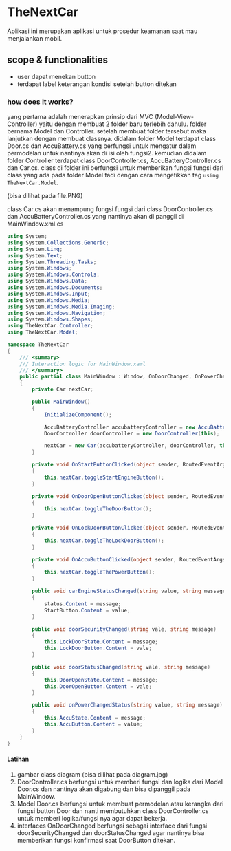 # TheNextCar
Aplikasi ini merupakan aplikasi untuk prosedur keamanan saat mau menjalankan mobil.

## scope & functionalities
- user dapat menekan button
- terdapat label keterangan kondisi setelah button ditekan

### how does it works?
yang pertama adalah menerapkan prinsip dari MVC (Model-View-Controller) yaitu dengan membuat 2 folder baru terlebih dahulu. folder bernama Model dan Controller.
setelah membuat folder tersebut maka lanjutkan dengan membuat classnya.
didalam folder Model terdapat class Door.cs dan AccuBattery.cs yang berfungsi untuk mengatur dalam permodelan untuk nantinya akan di isi oleh fungsi2.
kemudian didalam folder Controller terdapat class DoorController.cs, AccuBatteryController.cs dan Car.cs. class di folder ini berfungsi untuk memberikan fungsi fungsi dari class yang ada pada folder Model tadi dengan cara mengetikkan tag ```using TheNextCar.Model```.

(bisa dilihat pada file.PNG)

class Car.cs akan menampung fungsi fungsi dari class DoorController.cs dan AccuBatteryController.cs yang nantinya akan di panggil di MainWindow.xml.cs
```csharp
using System;
using System.Collections.Generic;
using System.Linq;
using System.Text;
using System.Threading.Tasks;
using System.Windows;
using System.Windows.Controls;
using System.Windows.Data;
using System.Windows.Documents;
using System.Windows.Input;
using System.Windows.Media;
using System.Windows.Media.Imaging;
using System.Windows.Navigation;
using System.Windows.Shapes;
using TheNextCar.Controller;
using TheNextCar.Model;

namespace TheNextCar
{
    /// <summary>
    /// Interaction logic for MainWindow.xaml
    /// </summary>
    public partial class MainWindow : Window, OnDoorChanged, OnPowerChanged, OnCarEngineStatusChanged
    {
        private Car nextCar;

        public MainWindow()
        {
            InitializeComponent();

            AccuBatteryController accubatteryController = new AccuBatteryController(this);
            DoorController doorController = new DoorController(this);

            nextCar = new Car(accubatteryController, doorController, this);
        }

        private void OnStartButtonClicked(object sender, RoutedEventArgs e)
        {
            this.nextCar.toggleStartEngineButton();
        }

        private void OnDoorOpenButtonClicked(object sender, RoutedEventArgs e)
        {
            this.nextCar.toggleTheDoorButton();
        }

        private void OnLockDoorButtonClicked(object sender, RoutedEventArgs e)
        {
            this.nextCar.toggleTheLockDoorButton();
        }

        private void OnAccuButtonClicked(object sender, RoutedEventArgs e)
        {
            this.nextCar.toggleThePowerButton();
        }

        public void carEngineStatusChanged(string value, string message)
        {
            status.Content = message;
            StartButton.Content = value;
        }

        public void doorSecurityChanged(string vale, string message)
        {
            this.LockDoorState.Content = message;
            this.LockDoorButton.Content = vale;
        }

        public void doorStatusChanged(string vale, string message)
        {
            this.DoorOpenState.Content = message;
            this.DoorOpenButton.Content = vale;
        }

        public void onPowerChangedStatus(string value, string message)
        {
            this.AccuState.Content = message;
            this.AccuButton.Content = value;
        }
    }
}

```

#### Latihan
1. gambar class diagram
 (bisa dilihat pada diagram.jpg)
2. DoorController.cs berfungsi untuk memberi fungsi dan logika dari Model Door.cs dan nantinya akan digabung dan bisa dipanggil pada MainWindow.
3.  Model Door.cs berfungsi untuk membuat permodelan atau kerangka dari fungsi button Door dan nanti membutuhkan class DoorController.cs untuk memberi logika/fungsi nya agar dapat bekerja.
4.  interfaces OnDoorChanged berfungsi sebagai interface dari fungsi doorSecurityChanged dan doorStatusChanged agar nantinya bisa memberikan fungsi konfirmasi saat DoorButton ditekan.
